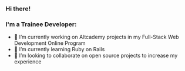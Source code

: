 ### Hi there!

### I'm a Trainee Developer:

- 🔭 I’m currently working on Altcademy projects in my Full-Stack Web Development Online Program
- 🌱 I’m currently learning Ruby on Rails
- 👯 I’m looking to collaborate on open source projects to increase my experience

